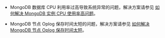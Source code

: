 - MongoDB 数据库 CPU 利用率过高导致系统异常的问题，解决方案请参见 [如何解决 MongoDB 实例 CPU 使用率高问题](https://cloud.tencent.com/document/product/1130/65844)。

- MongoDB 节点 Oplog 保存时间太短的问题，解决方案请参见 [如何解决 MongoDB 节点 Oplog 保存时间太短](https://cloud.tencent.com/document/product/1130/65845)。

